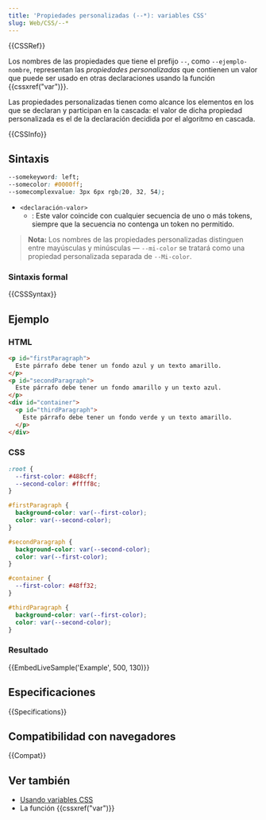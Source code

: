 ```yaml
---
title: 'Propiedades personalizadas (--*): variables CSS'
slug: Web/CSS/--*
---
```


{{CSSRef}}

Los nombres de las propiedades que tiene el prefijo `--`, como `--ejemplo-nombre`, representan las _propiedades personalizadas_ que contienen un valor que puede ser usado en otras declaraciones usando la función {{cssxref("var")}}.

Las propiedades personalizadas tienen como alcance los elementos en los que se declaran y participan en la cascada: el valor de dicha propiedad personalizada es el de la declaración decidida por el algoritmo en cascada.

{{CSSInfo}}

## Sintaxis

```css
--somekeyword: left;
--somecolor: #0000ff;
--somecomplexvalue: 3px 6px rgb(20, 32, 54);
```

- `<declaración-valor>`
  - : Este valor coincide con cualquier secuencia de uno o más tokens, siempre que la secuencia no contenga un token no permitido.

> **Nota:** Los nombres de las propiedades personalizadas distinguen entre mayúsculas y minúsculas — `--mi-color` se tratará como una propiedad personalizada separada de `--Mi-color`.

### Sintaxis formal

{{CSSSyntax}}

## Ejemplo

### HTML

```html
<p id="firstParagraph">
  Este párrafo debe tener un fondo azul y un texto amarillo.
</p>
<p id="secondParagraph">
  Este párrafo debe tener un fondo amarillo y un texto azul.
</p>
<div id="container">
  <p id="thirdParagraph">
    Este párrafo debe tener un fondo verde y un texto amarillo.
  </p>
</div>
```

### CSS

```css
:root {
  --first-color: #488cff;
  --second-color: #ffff8c;
}

#firstParagraph {
  background-color: var(--first-color);
  color: var(--second-color);
}

#secondParagraph {
  background-color: var(--second-color);
  color: var(--first-color);
}

#container {
  --first-color: #48ff32;
}

#thirdParagraph {
  background-color: var(--first-color);
  color: var(--second-color);
}
```

### Resultado

{{EmbedLiveSample('Example', 500, 130)}}

## Especificaciones

{{Specifications}}

## Compatibilidad con navegadores

{{Compat}}

## Ver también

- [Usando variables CSS](/es/docs/Web/CSS/Using_CSS_variables)
- La función {{cssxref("var")}}
